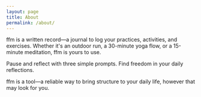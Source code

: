 ```yaml
---
layout: page
title: About
permalink: /about/
---
```


ffm is a written record—a journal to log your practices, activities, and exercises. Whether it's an outdoor run, a 30-minute yoga flow, or a 15-minute meditation, ffm is yours to use.

Pause and reflect with three simple prompts. Find freedom in your daily reflections.

ffm is a tool—a reliable way to bring structure to your daily life, however that may look for you.
